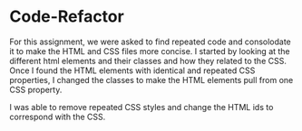 # Code-Refactor

For this assignment, we were asked to find repeated code and consolodate it to make the HTML and CSS files more concise. I started by looking at the different html elements and their classes and how they related to the CSS. Once I found the HTML elements with identical and repeated CSS properties, I changed the classes to make the HTML elements pull from one CSS property. 

I was able to remove repeated CSS styles and change the HTML ids to correspond with the CSS.